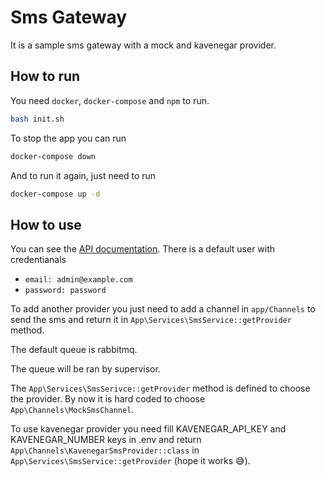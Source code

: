 # Sms Gateway

It is a sample sms gateway with a mock and kavenegar provider.

## How to run
You need `docker`, `docker-compose` and `npm` to run.
```bash
bash init.sh
```
To stop the app you can run

```bash
docker-compose down
```

And to run it again, just need to run 
```bash
docker-compose up -d
```

## How to use
You can see the [API documentation](https://documenter.getpostman.com/view/18401078/UzBjsTr6).
There is a default user with credentianals
+ `email: admin@example.com`
+ `password: password` 

To add another provider you just need to add a channel in `app/Channels` to send the sms and return it in `App\Services\SmsService::getProvider` method.

The default queue is rabbitmq.

The queue will be ran by supervisor.

The `App\Services\SmsSerivce::getProvider` method is defined to choose the provider. By now it is hard coded to choose `App\Channels\MockSmsChannel`.

To use kavenegar provider you need fill KAVENEGAR_API_KEY and KAVENEGAR_NUMBER keys in .env and return `App\Channels\KavenegarSmsProvider::class` in `App\Services\SmsService::getProvider` (hope it works 😅).  
